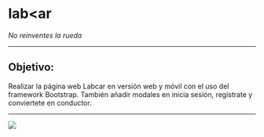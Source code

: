 # **lab<ar**
_No reinventes la rueda_

***
## Objetivo:
Realizar la página web Labcar en versión web y móvil con el uso del framework Bootstrap. También añadir modales en inicia sesión, regístrate y conviertete en conductor.

***
![](assets/images/uno.png)

